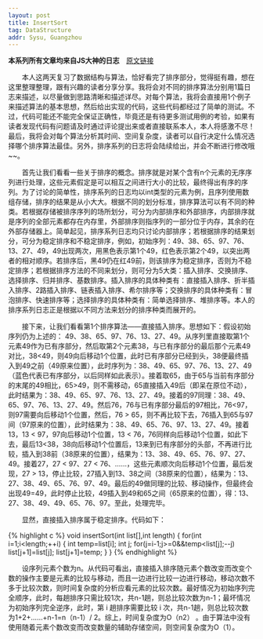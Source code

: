 ```yaml
---
layout: post
title: InsertSort
tag: DataStructure
addr: Sysu, Guangzhou
---
```


**本系列所有文章均来自JS大神的日志**　[原文链接](http://user.qzone.qq.com/1033932438/blog/1390035575)

　　本人这两天复习了数据结构与算法，恰好看完了排序部分，觉得挺有趣，想在这里整理整理，跟有兴趣的读者分享分享。我将会对不同的排序算法分别用1篇日志来描述，以尽量做到思路清晰和描述详尽。对每个算法，我将会直接用1个例子来描述算法的基本思想，然后给出实现的代码，这些代码都经过了简单的测试。不过，代码可能还不能完全保证正确性，毕竟还是有待更多测试用例的考验，如果有读者发现代码有问题请及时通过评论提出来或者直接联系本人，本人将感激不尽！最后，我将会对每个算法分析其时间、空间复杂度，读者可以自行决定什么情况选择哪个排序算法最佳。另外，排序系列的日志将会陆续给出，并会不断进行修改哦~~。

　　首先让我们看看一些关于排序的概念。排序就是对某个含有n个元素的无序序列进行处理，这些元素假定是可以相互之间进行大小的比较，最终得出有序的序列。为了讨论的简单性，排序系列的日志均以int类型的元素为例，且序列使用数组存储，排序的结果是从小大大。根据不同的划分标准，排序算法可以有不同的种类。若根据存储被排序序列的场所划分，可分为内部排序和外部排序，内部排序就是序列的全部元素都存在内存里，外部排序则指序列的一部分位于内存，其余的在外部存储器上。简单起见，排序系列日志均只讨论内部排序；若根据排序的结果划分，可分为稳定排序和不稳定排序，例如，初始序列：49、38、65、97、76、13、27、49，49出现两次，用黑色表示第1个49，红色表示第2个49，以突出两者的相对顺序。若排序后，黑49仍在红49前，则该排序为稳定排序，否则为不稳定排序；若根据排序方法的不同来划分，则可分为5大类：插入排序、交换排序、选择排序、归并排序、基数排序。插入排序的具体种类有：直接插入排序、折半插入排序、2路插入排序、链表插入排序、希尔排序等；交换排序的具体种类有：冒泡排序、快速排序等；选择排序的具体种类有：简单选择排序、堆排序等。本人的排序系列日志正是根据以不同方法来划分的排序种类而展开的。

　　接下来，让我们看看第1个排序算法——直接插入排序。思想如下：假设初始序列仍为上述的： 49、38、65、97、76、13、27、49。从序列里直接取第1个元素49作为已有序部分，然后取第2个元素38，与已有序部分的最后那个元素49对比，38<49，则49向后移动1个位置，此时已有序部分已经到头，38便最终插入到49之前（49原来位置），此时序列为：38、49、65、97、76、13、27、49（蓝色代表已有序部分，以后同样如此表示）。接着取65，由于65与当前有序部分的末尾的49相比，65>49，则不需移动，65直接插入49后（即呆在原位不动），此时结果为：38、49、65、97、76、13、27、49。接着的97同理：38、49、65、97、76、13、27、49。然后76，76与已有序部分最后的97相比，76<97，则97需要向后移动1个位置，然后，76 > 65，则不再比较下去，76插入到65与97间（97原来的位置），此时结果为：38、49、65、76、97、13、27、49。接着13，13 < 97，97向后移动1个位置，13 < 76，76同样向后移动1个位置，如此下去，最后13<38，38向后移动1个位置后，13来到已有序部分的头部，不再进行比较，插入到38前（38原来的位置），结果为：13、38、49、65、76、97、27、49。接着27，27 < 97、27 < 76、……，这些元素顺次向后移动1个位置，最后发现，27 > 13，停止比较，27插入到13、38之间（38原来的位置），结果为：13、27、38、49、65、76、97、49。最后的49做同理的比较、移动操作，但最终会出现49=49，此时停止比较，49插入到49和65之间（65原来的位置），得：13、27、38、49、49、65、76、97。至此，处理完毕。

　　显然，直接插入排序属于稳定排序。代码如下：

{% highlight c %}
void insertSort(int list[],int length)
{
    for(int i=1;i<length;++i)
    {
        int temp=list[i];
        int j;
        for(j=i-1;j>=0&&temp<list[j];--j) list[j+1]=list[j];
        list[j+1]=temp;
    }
}
{% endhighlight %}

　　设序列元素个数为n。从代码可看出，直接插入排序随元素个数改变而改变个数的操作主要是元素的比较与移动，而且一边进行比较一边进行移动，移动次数不多于比较次数，则时间复杂度的分析应看元素的比较次数。最好情况为初始序列完全顺序，此时，每趟排序只需比较1次，共n-1趟，则总比较次数为n-1；最坏情况为初始序列完全逆序，此时，第 i 趟排序需要比较 i 次，共n-1趟，则总比较次数为1+2+……+n-1=n（n-1）/ 2。综上，时间复杂度为O（n2） 。由于算法中没有使用随着元素个数改变而改变数量的辅助存储空间，则空间复杂度为O（1）。
